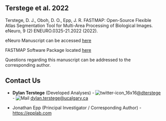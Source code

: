 ## Terstege et al. 2022

Terstege, D. J., Oboh, D. O., Epp, J. R. FASTMAP: Open-Source Flexible Atlas Segmentation Tool for Multi-Area Processing of Biological Images. eNeuro, 9 (2) ENEURO.0325-21.2022 (2022).

eNeuro Manuscript can be accessed [here](https://www.eneuro.org/content/9/2/ENEURO.0325-21.2022)

FASTMAP Software Package located [here](https://github.com/dterstege/FASTMAP)


Questions regarding this manuscript can be addressed to the corresponding author.

## Contact Us

- **Dylan Terstege** (Developed Analyses) - ![twitter-icon_16x16](https://user-images.githubusercontent.com/44174532/113163958-e3d3e400-91fd-11eb-8d79-17906d8d3f25.png)[@dterstege](https://twitter.com/dterstege) - ![Mail](https://user-images.githubusercontent.com/44174532/113164412-50e77980-91fe-11eb-9282-dd83852578ce.png)
<dylan.terstege@ucalgary.ca>

- Jonathan Epp (Principal Investigator / Corresponding Author) - https://epplab.com
